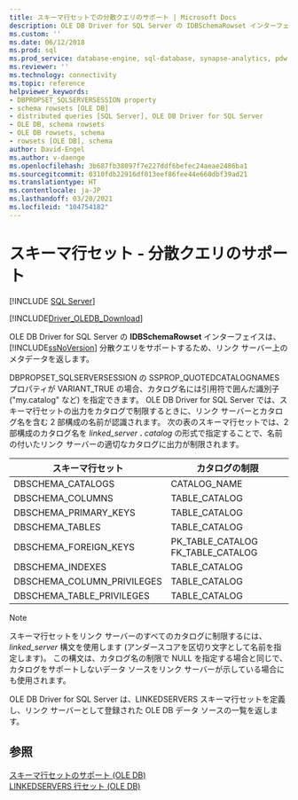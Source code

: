 ```yaml
---
title: スキーマ行セットでの分散クエリのサポート | Microsoft Docs
description: OLE DB Driver for SQL Server の IDBSchemaRowset インターフェイスは、SQL Server 分散クエリをサポートするため、リンク サーバー上のメタデータを返します。
ms.custom: ''
ms.date: 06/12/2018
ms.prod: sql
ms.prod_service: database-engine, sql-database, synapse-analytics, pdw
ms.reviewer: ''
ms.technology: connectivity
ms.topic: reference
helpviewer_keywords:
- DBPROPSET_SQLSERVERSESSION property
- schema rowsets [OLE DB]
- distributed queries [SQL Server], OLE DB Driver for SQL Server
- OLE DB, schema rowsets
- OLE DB rowsets, schema
- rowsets [OLE DB], schema
author: David-Engel
ms.author: v-daenge
ms.openlocfilehash: 3b687fb38097f7e227ddf6befec24aeae2486ba1
ms.sourcegitcommit: 0310fdb22916df013eef86fee44e660dbf39ad21
ms.translationtype: HT
ms.contentlocale: ja-JP
ms.lasthandoff: 03/20/2021
ms.locfileid: "104754182"
---
```

# <a name="schema-rowsets---distributed-query-support"></a>スキーマ行セット - 分散クエリのサポート
[!INCLUDE [SQL Server](../../../includes/applies-to-version/sql-asdb-asdbmi-asa-pdw.md)]

[!INCLUDE[Driver_OLEDB_Download](../../../includes/driver_oledb_download.md)]

  OLE DB Driver for SQL Server の **IDBSchemaRowset** インターフェイスは、[!INCLUDE[ssNoVersion](../../../includes/ssnoversion-md.md)] 分散クエリをサポートするため、リンク サーバー上のメタデータを返します。  
  
 DBPROPSET_SQLSERVERSESSION の SSPROP_QUOTEDCATALOGNAMES プロパティが VARIANT_TRUE の場合、カタログ名には引用符で囲んだ識別子 ("my.catalog" など) を指定できます。 OLE DB Driver for SQL Server では、スキーマ行セットの出力をカタログで制限するときに、リンク サーバーとカタログ名を含む 2 部構成の名前が認識されます。 次の表のスキーマ行セットでは、2 部構成のカタログ名を _linked\_server_ **.** _catalog_ の形式で指定することで、名前の付いたリンク サーバーの適切なカタログに出力が制限されます。  
  
|スキーマ行セット|カタログの制限|  
|-------------------|-------------------------|  
|DBSCHEMA_CATALOGS|CATALOG_NAME|  
|DBSCHEMA_COLUMNS|TABLE_CATALOG|  
|DBSCHEMA_PRIMARY_KEYS|TABLE_CATALOG|  
|DBSCHEMA_TABLES|TABLE_CATALOG|  
|DBSCHEMA_FOREIGN_KEYS|PK_TABLE_CATALOG FK_TABLE_CATALOG|  
|DBSCHEMA_INDEXES|TABLE_CATALOG|  
|DBSCHEMA_COLUMN_PRIVILEGES|TABLE_CATALOG|  
|DBSCHEMA_TABLE_PRIVILEGES|TABLE_CATALOG|  
  
> [!NOTE]  
>  スキーマ行セットをリンク サーバーのすべてのカタログに制限するには、*linked_server* 構文を使用します (アンダースコアを区切り文字として名前を指定します)。 この構文は、カタログ名の制限で NULL を指定する場合と同じで、カタログをサポートしないデータ ソースをリンク サーバーが示している場合にも使用されます。  
 
 OLE DB Driver for SQL Server は、LINKEDSERVERS スキーマ行セットを定義し、リンク サーバーとして登録された OLE DB データ ソースの一覧を返します。  
  
## <a name="see-also"></a>参照  
 [スキーマ行セットのサポート &#40;OLE DB&#41;](../../oledb/ole-db/schema-rowset-support-ole-db.md)   
 [LINKEDSERVERS 行セット &#40;OLE DB&#41;](../../oledb/ole-db/schema-rowsets-linkedservers-rowset.md)  
  
  
